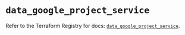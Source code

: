 # `data_google_project_service`

Refer to the Terraform Registry for docs: [`data_google_project_service`](https://registry.terraform.io/providers/hashicorp/google/5.38.0/docs/data-sources/project_service).
